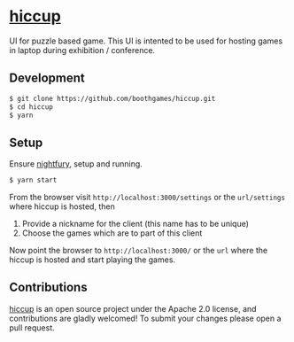 # [hiccup](https://github.com/boothgames/hiccup)

UI for puzzle based game. This UI is intented to be used for hosting games in laptop during exhibition / conference.

## Development

```bash
$ git clone https://github.com/boothgames/hiccup.git
$ cd hiccup
$ yarn
```

## Setup

Ensure [nightfury](https://github.com/boothgames/nightfury), setup and running.

```bash
$ yarn start
```

From the browser visit `http://localhost:3000/settings` or the `url/settings` where hiccup is hosted, then

1. Provide a nickname for the client (this name has to be unique)
2. Choose the games which are to part of this client

Now point the browser to `http://localhost:3000/` or the `url` where the hiccup is hosted and start playing the games.

## Contributions

[hiccup](https://github.com/boothgames/hiccup) is an open source project under the Apache 2.0 license, and contributions are gladly welcomed! To submit your changes please open a pull request.